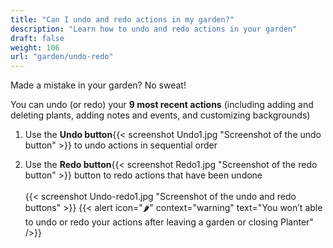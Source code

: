 ```yaml
---
title: "Can I undo and redo actions in my garden?"
description: "Learn how to undo and redo actions in your garden"
draft: false
weight: 106
url: "garden/undo-redo"
---
```


Made a mistake in your garden? No sweat!

You can undo (or redo) your **9 most recent actions** (including adding and deleting plants, adding notes and events, and customizing backgrounds)

1. Use the **Undo button**{{< screenshot Undo1.jpg "Screenshot of the undo button" >}} to undo actions in sequential order

2. Use the **Redo button**{{< screenshot Redo1.jpg "Screenshot of the redo button" >}} button to redo actions that have been undone<br /><br />
{{< screenshot Undo-redo1.jpg "Screenshot of the undo and redo buttons" >}}
{{< alert icon="🌶️" context="warning" text="You won’t able to undo or redo your actions after leaving a garden or closing Planter" />}}
